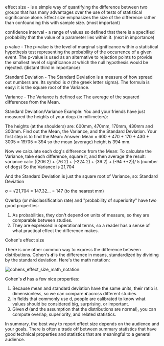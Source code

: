 effect size - is a simple way of quantifying the difference between two groups that has many advantages over the use of tests of statistical significance alone. Effect size emphasizes the size of the difference rather than confounding this with sample size. (most important)

confidence interval - a range of values so defined that there is a specified probability that the value of a parameter lies within it. (next in importance)

p value - The p-value is the level of marginal significance within a statistical hypothesis test representing the probability of the occurrence of a given event. The p-value is used as an alternative to rejection points to provide the smallest level of significance at which the null hypothesis would be rejected. (distant third in importance)

Standard Deviation - The Standard Deviation is a measure of how spread out numbers are. Its symbol is σ (the greek letter sigma). The formula is easy: it is the square root of the Variance.

Variance - The Variance is defined as: The average of the squared differences from the Mean.

Standard Deviation/Variance Example: You and your friends have just measured the heights of your dogs (in millimeters):

The heights (at the shoulders) are: 600mm, 470mm, 170mm, 430mm and 300mm. Find out the Mean, the Variance, and the Standard Deviation. Your first step is to find the Mean: Answer: Mean = 600 + 470 + 170 + 430 + 3005 = 19705 = 394 so the mean (average) height is 394 mm.

Now we calculate each dog's difference from the Mean: To calculate the Variance, take each difference, square it, and then average the result: variance calc: ((206 2) + (76 2) + (-224 2) + (36 2) + (-94 **2))/ 5 (number of dogs) So the Variance is 21,704

And the Standard Deviation is just the square root of Variance, so: Standard Deviation

σ = √21,704 = 147.32... = 147 (to the nearest mm)

Overlap (or misclassification rate) and "probability of superiority" have two good properties:

1. As probabilities, they don't depend on units of measure, so they are comparable between studies.
2. They are expressed in operational terms, so a reader has a sense of what practical effect the difference makes.


Cohen's effect size

There is one other common way to express the difference between distributions. Cohen's ***d*** is the difference in means, standardized by dividing by the standard deviation. Here's the math notation:

![cohens_effect_size_math_notation](C:\Users\Chrisg\BootCampClasswork\Project-GW\cohens_effect_size_math_notation.png)

Cohen's ***d*** has a few nice properties:

1. Because mean and standard deviation have the same units, their ratio is dimensionless, so we can compare ***d*** across different studies.
2. In fields that commonly use d, people are calibrated to know what values should be considered big, surprising, or important.
3. Given ***d*** (and the assumption that the distributions are normal), you can compute overlap, superiority, and related statistics.

In summary, the best way to report effect size depends on the audience and your goals. There is often a trade off between summary statistics that have good technical properties and statistics that are meaningful to a general audience.